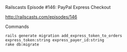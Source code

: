 Railscasts Episode #146: PayPal Express Checkout

http://railscasts.com/episodes/146

Commands

    rails generate migration add_express_token_to_orders express_token:string express_payer_id:string
    rake db:migrate
